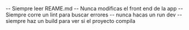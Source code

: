 -- Siempre leer REAME.md
-- Nunca modificas el front end de la app
-- Siempre corre un lint para buscar errores
-- nunca hacas un run dev
-- siempre haz un build para ver si el proyecto compila